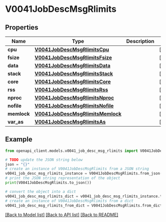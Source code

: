 # V0041JobDescMsgRlimits


## Properties

Name | Type | Description | Notes
------------ | ------------- | ------------- | -------------
**cpu** | [**V0041JobDescMsgRlimitsCpu**](V0041JobDescMsgRlimitsCpu.md) |  | [optional] 
**fsize** | [**V0041JobDescMsgRlimitsFsize**](V0041JobDescMsgRlimitsFsize.md) |  | [optional] 
**data** | [**V0041JobDescMsgRlimitsData**](V0041JobDescMsgRlimitsData.md) |  | [optional] 
**stack** | [**V0041JobDescMsgRlimitsStack**](V0041JobDescMsgRlimitsStack.md) |  | [optional] 
**core** | [**V0041JobDescMsgRlimitsCore**](V0041JobDescMsgRlimitsCore.md) |  | [optional] 
**rss** | [**V0041JobDescMsgRlimitsRss**](V0041JobDescMsgRlimitsRss.md) |  | [optional] 
**nproc** | [**V0041JobDescMsgRlimitsNproc**](V0041JobDescMsgRlimitsNproc.md) |  | [optional] 
**nofile** | [**V0041JobDescMsgRlimitsNofile**](V0041JobDescMsgRlimitsNofile.md) |  | [optional] 
**memlock** | [**V0041JobDescMsgRlimitsMemlock**](V0041JobDescMsgRlimitsMemlock.md) |  | [optional] 
**var_as** | [**V0041JobDescMsgRlimitsAs**](V0041JobDescMsgRlimitsAs.md) |  | [optional] 

## Example

```python
from openapi_client.models.v0041_job_desc_msg_rlimits import V0041JobDescMsgRlimits

# TODO update the JSON string below
json = "{}"
# create an instance of V0041JobDescMsgRlimits from a JSON string
v0041_job_desc_msg_rlimits_instance = V0041JobDescMsgRlimits.from_json(json)
# print the JSON string representation of the object
print(V0041JobDescMsgRlimits.to_json())

# convert the object into a dict
v0041_job_desc_msg_rlimits_dict = v0041_job_desc_msg_rlimits_instance.to_dict()
# create an instance of V0041JobDescMsgRlimits from a dict
v0041_job_desc_msg_rlimits_from_dict = V0041JobDescMsgRlimits.from_dict(v0041_job_desc_msg_rlimits_dict)
```
[[Back to Model list]](../README.md#documentation-for-models) [[Back to API list]](../README.md#documentation-for-api-endpoints) [[Back to README]](../README.md)


